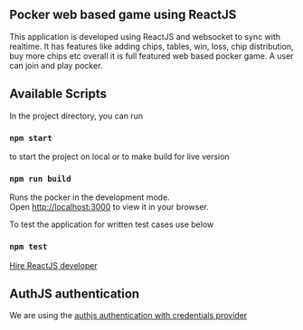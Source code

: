 ## Pocker web based game using ReactJS

This application is developed using ReactJS and websocket to sync with realtime. It has features like adding chips, tables, win, loss, chip distribution, buy more chips etc
overall it is full featured web based pocker game. A user can join and play pocker.

## Available Scripts

In the project directory, you can run

### `npm start`

to start the project on local
or to make build for live version

### `npm run build`

Runs the pocker in the development mode.\
Open [http://localhost:3000](http://localhost:3000) to view it in your browser.

To test the application for written test cases use below

### `npm test`

[Hire ReactJS developer](https://avinyaweb.com)

## AuthJS authentication

We are using the [authjs authentication with credentials provider](https://avinyaweb.com/nodejs/next-auth-authentication-v5-with-credential/)
